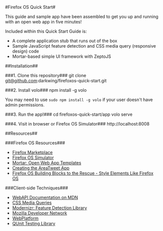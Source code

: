 #Firefox OS Quick Start#

This guide and sample app have been assembled to get you up and running with an open web app in five minutes!

Included within this Quick Start Guide is:

*  A complete application stub that runs out of the box
*  Sample JavaScript feature detection and CSS media query (responsive design) code
*  Mortar-based simple UI framework with ZeptoJS

##Installation##

###1.  Clone this repository###
	git clone git@github.com:darkwing/firefoxos-quick-start.git

###2.  Install volo###
	npm install -g volo

You may need to use `sudo npm install -g volo` if your user doesn't have admin permissions.

###3.  Run the app!###
	cd firefoxos-quick-start/app
	volo serve

###4.  Visit in browser or Firefox OS Simulator###
	http://localhost:8008

##Resources##

###Firefox OS Resources###
*  [Firefox Marketplace](https://marketplace.firefox.com)
*  [Firefox OS Simulator](https://marketplace.firefox.com/developers/docs/firefox_os_simulator)
*  [Mortar: Open Web App Templates](https://github.com/mozilla/mortar)
*  [Creating the AreaTweet App](https://developer.mozilla.org/en-US/docs/Apps/Tutorials/General)
*  [Firefox OS Building Blocks to the Rescue - Style Elements Like Firefox OS](https://hacks.mozilla.org/2013/02/firefox-os-building-blocks-to-the-rescue/)

###Client-side Techniques###
*  [WebAPI Documentation on MDN](https://developer.mozilla.org/en-US/docs/WebAPI)
*  [CSS Media Queries](https://developer.mozilla.org/en-US/docs/CSS/Media_queries)
*  [Modernizr: Feature Detection Library](http://modernizr.com)
*  [Mozilla Developer Network](https://developer.mozilla.org)
*  [WebPlatform](http://www.webplatform.org)
*  [QUnit Testing Library](http://qunitjs.com/)
